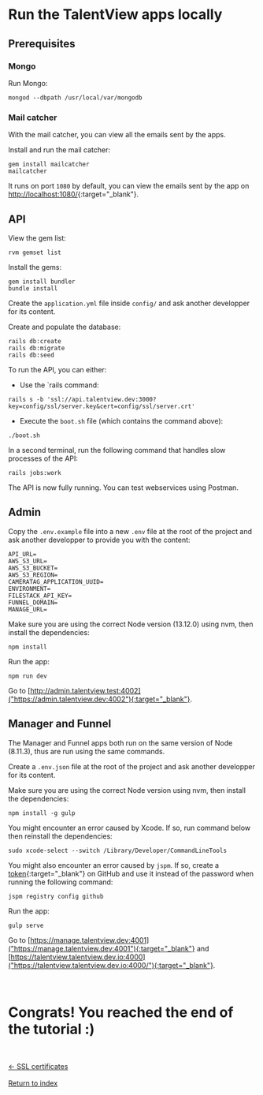 # Run the TalentView apps locally

## Prerequisites

### Mongo

Run Mongo:

```
mongod --dbpath /usr/local/var/mongodb
```

### Mail catcher

With the mail catcher, you can view all the emails sent by the apps.

Install and run the mail catcher:

```
gem install mailcatcher
mailcatcher
```
It runs on port `1080` by default, you can view the emails sent by the app on [http://localhost:1080/](http://localhost:1080/){:target="_blank"}.


## API

View the gem list:
```
rvm gemset list
```
Install the gems:
```
gem install bundler
bundle install
```
Create the `application.yml` file inside `config/` and ask another developper for its content.

Create and populate the database:
```
rails db:create
rails db:migrate
rails db:seed
```

To run the API, you can either:
- Use the `rails command:
```
rails s -b 'ssl://api.talentview.dev:3000?key=config/ssl/server.key&cert=config/ssl/server.crt'
```
- Execute the `boot.sh` file (which contains the command above):
```
./boot.sh
```

In a second terminal, run the following command that handles slow processes of the API:
```
rails jobs:work
```

The API is now fully running. You can test webservices using Postman.

## Admin

Copy the `.env.example` file into a new `.env` file at the root of the project and ask another developper to provide you with the content:

```
API_URL=
AWS_S3_URL=
AWS_S3_BUCKET=
AWS_S3_REGION=
CAMERATAG_APPLICATION_UUID=
ENVIRONMENT=
FILESTACK_API_KEY=
FUNNEL_DOMAIN=
MANAGE_URL=
```

Make sure you are using the correct Node version (13.12.0) using nvm, then install the dependencies:
```
npm install
```
Run the app:
```
npm run dev
```

Go to [http://admin.talentview.test:4002]("https://admin.talentview.dev:4002"){:target="_blank"}.

## Manager and Funnel

The Manager and Funnel apps both run on the same version of Node (8.11.3), thus are run using the same commands.

Create a `.env.json` file at the root of the project and ask another developper for its content.

Make sure you are using the correct Node version using nvm, then install the dependencies:
```
npm install -g gulp
```
You might encounter an error caused by Xcode. If so, run command below then reinstall the dependencies:
```
sudo xcode-select --switch /Library/Developer/CommandLineTools
```
You might also encounter an error caused by `jspm`. If so, create a [token](https://docs.github.com/en/github/authenticating-to-github/creating-a-personal-access-token "link to tutorial"){:target="_blank"} on GitHub and use it instead of the password when running the following command:
```
jspm registry config github
```
Run the app:
```
gulp serve
```

Go to [https://manage.talentview.dev:4001]("https://manage.talentview.dev:4001"){:target="_blank"} and [https://talentview.talentview.dev.io:4000]("https://talentview.talentview.dev.io:4000/"){:target="_blank"}.

&nbsp;

# Congrats! You reached the end of the tutorial :)

&nbsp;

<div class="row">
  <div class="col-xs-6">
    <a
      href="./ssl.html"
      type="button"
      class="btn btn-light btn-lg btn-block">
      &larr; SSL certificates
    </a>
  </div>
  &nbsp;
  <div class="col-xs-6">
    <a
      href="./index.html"
      class="btn btn-light btn-lg btn-block">
      Return to index
    </a>
  </div>
</div>


